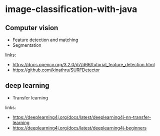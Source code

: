 # image-classification-with-java

## Computer vision

* Feature detection and matching
* Segmentation

links:

* https://docs.opencv.org/3.2.0/d7/d66/tutorial_feature_detection.html
* https://github.com/kinathru/SURFDetector

## deep learning

* Transfer learning

links:

* https://deeplearning4j.org/docs/latest/deeplearning4j-nn-transfer-learning
* https://deeplearning4j.org/docs/latest/deeplearning4j-beginners
